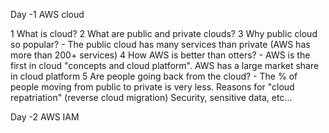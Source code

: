 Day -1  AWS cloud

1 What is cloud? 
2 What are public and private clouds?
3 Why public cloud so popular? - The public cloud has many services than private (AWS has more than 200+ services)
4 How AWS is better than otters? - AWS is the first in cloud "concepts and cloud platform". AWS has a large market share in cloud platform
5 Are people going back from the cloud? - The % of people moving from public to private is very less. 
        Reasons for "cloud repatriation" (reverse cloud migration) Security, sensitive data, etc...


Day -2 AWS IAM
